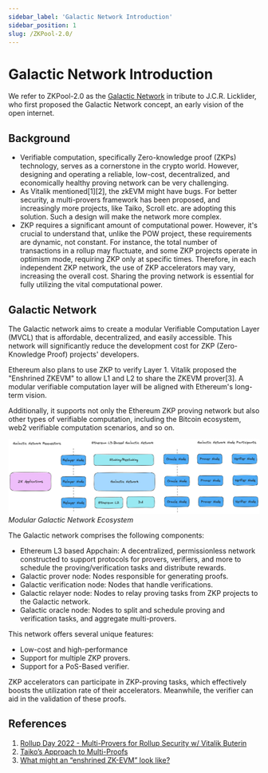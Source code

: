 ```yaml
---
sidebar_label: 'Galactic Network Introduction'
sidebar_position: 1
slug: /ZKPool-2.0/
---
```

# Galactic Network Introduction
We refer to ZKPool-2.0 as the [Galactic Network](https://en.wikipedia.org/wiki/Intergalactic_Computer_Network) in tribute to J.C.R. Licklider, who first proposed the Galactic Network concept, an early vision of the open internet.

## Background

- Verifiable computation, specifically Zero-knowledge proof (ZKPs) technology, serves as a cornerstone in the crypto world. However, designing and operating a reliable, low-cost, decentralized, and economically healthy proving network can be very challenging.
- As Vitalik mentioned[1][2], the zkEVM might have bugs. For better security, a multi-provers framework has been proposed, and increasingly more projects, like Taiko, Scroll etc. are adopting this solution. Such a design will make the network more complex.
- ZKP requires a significant amount of computational power. However, it's crucial to understand that, unlike the POW project, these requirements are dynamic, not constant. For instance, the total number of transactions in a rollup may fluctuate, and some ZKP projects operate in optimism mode, requiring ZKP only at specific times. Therefore, in each independent ZKP network, the use of ZKP accelerators may vary, increasing the overall cost. Sharing the proving network is essential for fully utilizing the vital computational power.

## Galactic Network

The Galactic network aims to create a modular Verifiable Computation Layer (MVCL) that is affordable, decentralized, and easily accessible. This network will significantly reduce the development cost for ZKP (Zero-Knowledge Proof) projects' developers. 

Ethereum also plans to use ZKP to verify Layer 1. Vitalik proposed the "Enshrined ZKEVM" to allow L1 and L2 to share the ZKEVM prover[3]. A modular verifiable computation layer will be aligned with Ethereum's long-term vision.

Additionally, it supports not only the Ethereum ZKP proving network but also other types of verifiable computation, including the Bitcoin ecosystem, web2 verifiable computation scenarios, and so on.

![Galactic Network Ecosystem](./images/modular%20ecosystem.png)
*Modular Galactic Network Ecosystem*

The Galactic network comprises the following components:

- Ethereum L3 based Appchain: A decentralized, permissionless network constructed to support protocols for provers, verifiers, and more to schedule the proving/verification tasks and distribute rewards.
- Galactic prover node: Nodes responsible for generating proofs.
- Galactic verification node: Nodes that handle verifications.
- Galactic relayer node: Nodes to relay proving tasks from ZKP projects to the Galactic network.
- Galactic oracle node: Nodes to split and schedule proving and verification tasks, and aggregate multi-provers.

This network offers several unique features:

- Low-cost and high-performance
- Support for multiple ZKP provers.
- Support for a PoS-Based verifier.

ZKP accelerators can participate in ZKP-proving tasks, which effectively boosts the utilization rate of their accelerators. Meanwhile, the verifier can aid in the validation of these proofs.

## References

1. [Rollup Day 2022 - Multi-Provers for Rollup Security w/ Vitalik Buterin](https://www.youtube.com/watch?v=6hfVzCWT6YI)
2. [Taiko’s Approach to Multi-Proofs](https://taiko.mirror.xyz/j_zUGgLDwb1FY18fzh7bJQz2Qt5xbUlqov4n-vm6IC0)
3. [What might an “enshrined ZK-EVM” look like?](https://notes.ethereum.org/@vbuterin/enshrined_zk_evm)
